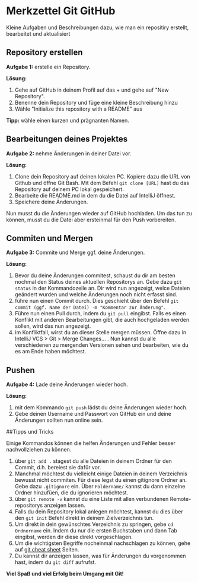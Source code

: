 # Merkzettel Git GitHub
Kleine Aufgaben und Beschreibungen dazu, wie man ein repositiry erstellt, bearbeitet und aktualisiert 

## Repository erstellen
**Aufgabe 1:** erstelle ein Repository.

**Lösung:**
1. Gehe auf GitHub in deinem Profil auf das + und gehe auf "New Repository".
2. Benenne dein Repository und füge eine kleine Beschreibung hinzu
3. Wähle "Initialize this repository with a README" aus
 
**Tipp:** wähle einen kurzen und prägnanten Namen.

## Bearbeitungen deines Projektes
**Aufgabe 2:** nehme Änderungen in deiner Datei vor.

**Lösung:**
1. Clone dein Repository auf deinen lokalen PC. Kopiere dazu die URL von Github und öffne Git Bash. Mit dem Befehl `git clone [URL]` hast du das Repository auf deinem PC lokal gespeichert.
2. Bearbeite die README.md in dem du die Datei auf IntelliJ öffnest.
3. Speichere deine Änderungen.

Nun musst du die Änderungen wieder auf GitHub hochladen. Um das tun zu können, musst du die Datei aber ersteinmal für den Push vorbereiten.

## Commiten und Mergen
**Aufgabe 3:** Commite und Merge ggf. deine Änderungen.

**Lösung:** 
1. Bevor du deine Änderungen commitest, schaust du dir am besten nochmal den Status deines aktuellen Repositorys an. Gebe dazu `git status`
in der Kommandozeile an. Dir wird nun angezeigt, welce Dateien geändert wurden und welche Änderungen noch nicht erfasst sind.
2. führe nun einen Commit durch. Dies geschieht über den Befehl `git commit (ggf. Name der Datei) -m "Kommentar zur Änderung"`.
3. Führe nun einen Pull durch, indem du `git pull` eingibst. Falls es einen Konflikt mit anderen Bearbeitungen gibt, die auch hochgeladen werden sollen, wird das nun angezeigt.
4. im Konfliktfall, wirst du an dieser Stelle mergen müssen. 
Öffne dazu in IntelliJ VCS > Git > Merge Changes... . Nun kannst du alle verschiedenen zu mergenden Versionen sehen und bearbeiten, wie du es am Ende haben möchtest.

## Pushen
**Aufgabe 4:** Lade deine Änderungen wieder hoch.

**Lösung:**
1. mit dem Kommando `git push` lädst du deine Änderungen wieder hoch. 
2. Gebe deinen Username und Passwort von GitHub ein und deine Änderungen sollten nun online sein.

##Tipps und Tricks

Einige Kommandos können die helfen Änderungen und Fehler besser nachvollziehen zu können.
1. über `git add .` stagest du alle Dateien in deinem Ordner für den Commit, d.h. bereiest sie dafür vor.
2. Manchmal möchtest du vielleicht einige Dateien in deinem Verzeichnis bewusst nicht commiten. Für diese legst du einen gitignore Ordner an. 
Gebe dazu `.gitignore` ein. Über `Foldername/` kannst du dann einzelne Ordner hinzufüen, die du ignorieren möchtest.
3. über `git remote -v` kannst du eine Liste mit allen verbundenen Remote-repositorys anzeigen lassen.
3. Falls du dein Repository lokal anlegen möchtest, kannst du dies über den `git init` Befehl direkt in deinem Zielverzeichnis tun.
4. Um direkt in dein gewünschtes Verzeichnis zu springen, gebe `cd Ordnername` ein. Indem du nur die ersten Buchstaben und dann Tab eingibst, werden dir diese direkt vorgeschlagen.
6. Um die wichtigsten Begriffe nocheinmal nachschlagen zu können, gehe auf [git cheat sheet](https://zipproth.de/cheat-sheets/git/ "cheat sheet") Seiten. 
7. Du kannst dir anzeigen lassen, was für Änderungen du vorgenommen hast, indem du `git diff` aufrufst.


**Viel Spaß und viel Erfolg beim Umgang mit Git!**